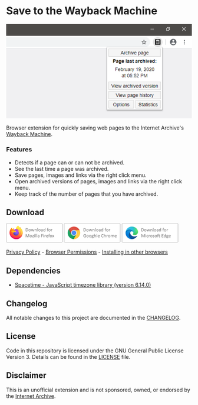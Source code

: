 # Save to the Wayback Machine
![Screenshot](assets/screenshots/readme-screenshot.png)

Browser extension for quickly saving web pages to the Internet Archive's [Wayback Machine](https://web.archive.org).

### Features
* Detects if a page can or can not be archived.
* See the last time a page was archived.
* Save pages, images and links via the right click menu.
* Open archived versions of pages, images and links via the right click menu.
* Keep track of the number of pages that you have archived.

## Download
[![Download from Firefox add-ons](assets/badges/firefox.png)](https://addons.mozilla.org/en-GB/firefox/addon/save-to-the-wayback-machine/)
[![Download from the Google Chrome Web Store](assets/badges/chrome.png)](https://chrome.google.com/webstore/detail/save-to-the-wayback-machi/eebpioaailbjojmdbmlpomfgijnlcemk)
[![Download from Microsoft Edge Addons](assets/badges/ms-edge-chromium.png)](https://microsoftedge.microsoft.com/addons/detail/iooklpgaeiailiicahcjomphppicpgoo)

[Privacy Policy](PRIVACY.md) - [Browser Permissions](PRIVACY.md#browser-permissions) - [Installing in other browsers](INSTALL.md)

## Dependencies
- [Spacetime - JavaScript timezone library (version 6.14.0)](https://github.com/spencermountain/spacetime)

## Changelog

All notable changes to this project are documented in the [CHANGELOG](CHANGELOG.md).

## License

Code in this repository is licensed under the GNU General Public License Version 3. Details can be found in the [LICENSE](LICENSE) file. 

## Disclaimer

This is an unofficial extension and is not sponsored, owned, or endorsed by the [Internet Archive](https://archive.org).
